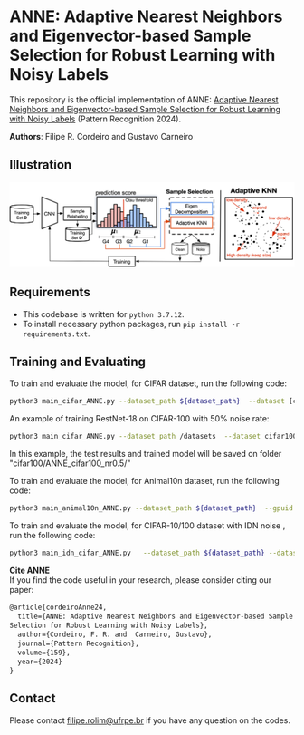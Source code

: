 # ANNE: Adaptive Nearest Neighbors and Eigenvector-based Sample Selection for Robust Learning with Noisy Labels
This repository is the official implementation of ANNE: [Adaptive Nearest Neighbors and Eigenvector-based Sample Selection for Robust Learning with Noisy Labels](https://doi.org/10.1016/j.patcog.2024.111132) (Pattern Recognition 2024).

<b>Authors</b>: Filipe R. Cordeiro and Gustavo Carneiro


## Illustration
![ANNE](img/method.png)





## Requirements
- This codebase is written for `python 3.7.12`.
- To install necessary python packages, run `pip install -r requirements.txt`.

## Training and Evaluating

To train and evaluate the model, for CIFAR dataset, run the following code:

```bash 
python3 main_cifar_ANNE.py --dataset_path ${dataset_path}  --dataset [cifar10|cifar100] --noise_ratio ${noise_rate} --gpuid 0 --exp-name ${exp_name}  --gamma_r ${gamma_r}  --gamma_e ${gamma_e}  --epochs ${epochs}  --warmup ${warmup}
```

An example of training RestNet-18 on CIFAR-100 with 50% noise rate:

```bash
python3 main_cifar_ANNE.py --dataset_path /datasets  --dataset cifar100 --noise_ratio 0.5  --gpuid 0 --exp-name ANNE_cifar100_nr0.5  --gamma_r 0.5  --gamma_e 0.1  --epochs 300  --warmup 30
````

In this example, the test results and trained model will be saved on folder "cifar100/ANNE_cifar100_nr0.5/"

To train and evaluate the model, for Animal10n dataset, run the following code:
```bash 
python3 main_animal10n_ANNE.py --dataset_path ${dataset_path}  --gpuid 0 --exp-name ${exp_name}  --gamma_r 0.95  --gamma_e 0.3  --epochs 150  --warmup 1
```

To train and evaluate the model, for CIFAR-10/100 dataset with IDN noise , run the following code:
```bash 
python3 main_idn_cifar_ANNE.py   --dataset_path ${dataset_path} --dataset [cifar10|cifar100]  --noise_ratio ${noise_rate}  --gpuid 0 --exp-name ${exp_name}  --gamma_r ${gamma_r}  --gamma_e ${gamma_e}  --epochs 300  --warmup 30
```

<b>Cite ANNE</b>\
If you find the code useful in your research, please consider citing our paper:

```
@article{cordeiroAnne24,
  title={ANNE: Adaptive Nearest Neighbors and Eigenvector-based Sample Selection for Robust Learning with Noisy Labels},
  author={Cordeiro, F. R. and  Carneiro, Gustavo},
  journal={Pattern Recognition},
  volume={159},
  year={2024}
}
```
## Contact
Please contact filipe.rolim@ufrpe.br if you have any question on the codes.